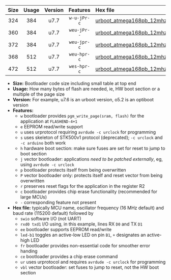 |Size|Usage|Version|Features|Hex file|
|:-:|:-:|:-:|:-:|:--|
|324|384|u7.7|`w-u-jPr-c`|[urboot_atmega168pb_12mhz_230400bps_swio_rxd0_txd1_led+b5_fr_ce_ur_vbl.hex](https://raw.githubusercontent.com/stefanrueger/urboot.hex/main/cores/minicore/atmega168pb/fcpu_12mhz/230400_bps/urboot_atmega168pb_12mhz_230400bps_swio_rxd0_txd1_led+b5_fr_ce_ur_vbl.hex)|
|360|384|u7.7|`weu-jPr--`|[urboot_atmega168pb_12mhz_230400bps_swio_rxd0_txd1_ee_led+b5_fr_ur_vbl.hex](https://raw.githubusercontent.com/stefanrueger/urboot.hex/main/cores/minicore/atmega168pb/fcpu_12mhz/230400_bps/urboot_atmega168pb_12mhz_230400bps_swio_rxd0_txd1_ee_led+b5_fr_ur_vbl.hex)|
|372|384|u7.7|`weu-jpr-c`|[urboot_atmega168pb_12mhz_230400bps_swio_rxd0_txd1_ee_led+b5_fr_ce_ur_vbl.hex](https://raw.githubusercontent.com/stefanrueger/urboot.hex/main/cores/minicore/atmega168pb/fcpu_12mhz/230400_bps/urboot_atmega168pb_12mhz_230400bps_swio_rxd0_txd1_ee_led+b5_fr_ce_ur_vbl.hex)|
|368|512|u7.7|`weu-hpr-c`|[urboot_atmega168pb_12mhz_230400bps_swio_rxd0_txd1_ee_led+b5_fr_ce_ur.hex](https://raw.githubusercontent.com/stefanrueger/urboot.hex/main/cores/minicore/atmega168pb/fcpu_12mhz/230400_bps/urboot_atmega168pb_12mhz_230400bps_swio_rxd0_txd1_ee_led+b5_fr_ce_ur.hex)|
|472|512|u7.7|`wes-hpr-c`|[urboot_atmega168pb_12mhz_230400bps_swio_rxd0_txd1_ee_led+b5_fr_ce.hex](https://raw.githubusercontent.com/stefanrueger/urboot.hex/main/cores/minicore/atmega168pb/fcpu_12mhz/230400_bps/urboot_atmega168pb_12mhz_230400bps_swio_rxd0_txd1_ee_led+b5_fr_ce.hex)|

- **Size:** Bootloader code size including small table at top end
- **Usage:** How many bytes of flash are needed, ie, HW boot section or a multiple of the page size
- **Version:** For example, u7.6 is an urboot version, o5.2 is an optiboot version
- **Features:**
  + `w` bootloader provides `pgm_write_page(sram, flash)` for the application at `FLASHEND-4+1`
  + `e` EEPROM read/write support
  + `u` uses urprotocol requiring `avrdude -c urclock` for programming
  + `s` uses skeleton of STK500v1 protocol (deprecated); `-c urclock` and `-c arduino` both work
  + `h` hardware boot section: make sure fuses are set for reset to jump to boot section
  + `j` vector bootloader: applications *need to be patched externally*, eg, using `avrdude -c urclock`
  + `p` bootloader protects itself from being overwritten
  + `P` vector bootloader only: protects itself and reset vector from being overwritten
  + `r` preserves reset flags for the application in the register R2
  + `c` bootloader provides chip erase functionality (recommended for large MCUs)
  + `-` corresponding feature not present
- **Hex file:** typically MCU name, oscillator frequency (16 MHz default) and baud rate (115200 default) followed by
  + `swio` software I/O (not UART)
  + `rxd0 txd1` I/O using, in this example, lines RX `D0` and TX `D1`
  + `ee` bootloader supports EEPROM read/write
  + `led-b1` toggles an active-low LED on pin `B1`, `+` designates an active-high LED
  + `fr` bootloader provides non-essential code for smoother error handing
  + `ce` bootloader provides a chip erase command
  + `ur` uses urprotocol and requires `avrdude -c urclock` for programming
  + `vbl` vector bootloader: set fuses to jump to reset, not the HW boot section
